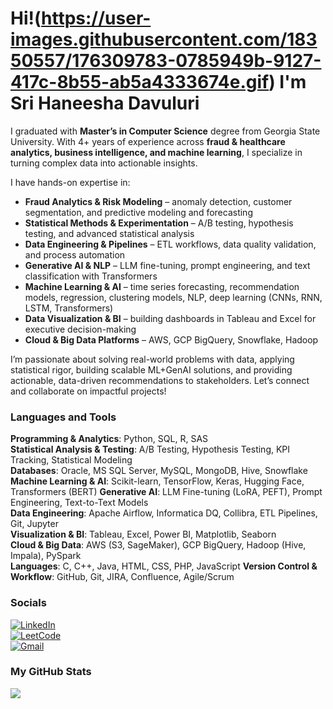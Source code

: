 
Hi!(https://user-images.githubusercontent.com/18350557/176309783-0785949b-9127-417c-8b55-ab5a4333674e.gif) I'm Sri Haneesha Davuluri
==============================================================================================================================================

I graduated with **Master’s in Computer Science** degree from Georgia State University. With 4+ years of experience across **fraud & healthcare analytics, business intelligence, and machine learning**, I specialize in turning complex data into actionable insights.  

I have hands-on expertise in:  
- **Fraud Analytics & Risk Modeling** – anomaly detection, customer segmentation, and predictive modeling and forecasting
- **Statistical Methods & Experimentation** – A/B testing, hypothesis testing, and advanced statistical analysis  
- **Data Engineering & Pipelines** – ETL workflows, data quality validation, and process automation
- **Generative AI & NLP** – LLM fine-tuning, prompt engineering, and text classification with Transformers  
- **Machine Learning & AI** – time series forecasting, recommendation models, regression, clustering models, NLP, deep learning (CNNs, RNN, LSTM, Transformers)  
- **Data Visualization & BI** – building dashboards in Tableau and Excel for executive decision-making  
- **Cloud & Big Data Platforms** – AWS, GCP BigQuery, Snowflake, Hadoop  

I’m passionate about solving real-world problems with data, applying statistical rigor, building scalable ML+GenAI solutions, and providing actionable, data-driven recommendations to stakeholders. Let’s connect and collaborate on impactful projects! 

### Languages and Tools  
**Programming & Analytics**: Python, SQL, R, SAS  
**Statistical Analysis & Testing**: A/B Testing, Hypothesis Testing, KPI Tracking, Statistical Modeling  
**Databases**: Oracle, MS SQL Server, MySQL, MongoDB, Hive, Snowflake  
**Machine Learning & AI**: Scikit-learn, TensorFlow, Keras, Hugging Face, Transformers (BERT) 
**Generative AI**: LLM Fine-tuning (LoRA, PEFT), Prompt Engineering, Text-to-Text Models  
**Data Engineering**: Apache Airflow, Informatica DQ, Collibra, ETL Pipelines, Git, Jupyter  
**Visualization & BI**: Tableau, Excel, Power BI, Matplotlib, Seaborn  
**Cloud & Big Data**: AWS (S3, SageMaker), GCP BigQuery, Hadoop (Hive, Impala), PySpark  
**Languages**: C, C++, Java, HTML, CSS, PHP, JavaScript 
**Version Control & Workflow**: GitHub, Git, JIRA, Confluence, Agile/Scrum  

### Socials
[![LinkedIn](https://img.shields.io/badge/LinkedIn-0077B5?style=for-the-badge&logo=linkedin&logoColor=white)](https://www.linkedin.com/in/sri-haneesha-davuluri-082811275/)  
[![LeetCode](https://img.shields.io/badge/LeetCode-FFA116?style=for-the-badge&logo=leetcode&logoColor=white)](https://leetcode.com/u/d_haneesha/)  
[![Gmail](https://img.shields.io/badge/Gmail-D14836?style=for-the-badge&logo=gmail&logoColor=white)](mailto:srihdavuluri@gmail.com)

### <b>My GitHub Stats</b>

<a href="http://www.github.com/sri-haneesha"><img src="https://github-readme-streak-stats.herokuapp.com/?user=sri-haneesha&stroke=ffffff&background=27272a&ring=ffffff&fire=ffffff&currStreakNum=ffffff&currStreakLabel=ffffff&sideNums=ffffff&sideLabels=ffffff&dates=ffffff&hide_border=true" /></a>
